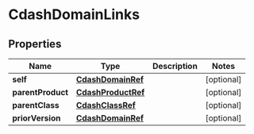 

# CdashDomainLinks

## Properties

Name | Type | Description | Notes
------------ | ------------- | ------------- | -------------
**self** | [**CdashDomainRef**](CdashDomainRef.md) |  |  [optional]
**parentProduct** | [**CdashProductRef**](CdashProductRef.md) |  |  [optional]
**parentClass** | [**CdashClassRef**](CdashClassRef.md) |  |  [optional]
**priorVersion** | [**CdashDomainRef**](CdashDomainRef.md) |  |  [optional]




